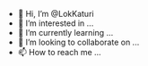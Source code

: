 - 👋 Hi, I’m @LokKaturi
- 👀 I’m interested in ...
- 🌱 I’m currently learning ...
- 💞️ I’m looking to collaborate on ...
- 📫 How to reach me ...

<!---
LokKaturi/LokKaturi is a ✨ special ✨ repository because its `README.md` (this file) appears on your GitHub profile.
You can click the Preview link to take a look at your changes.
--->
